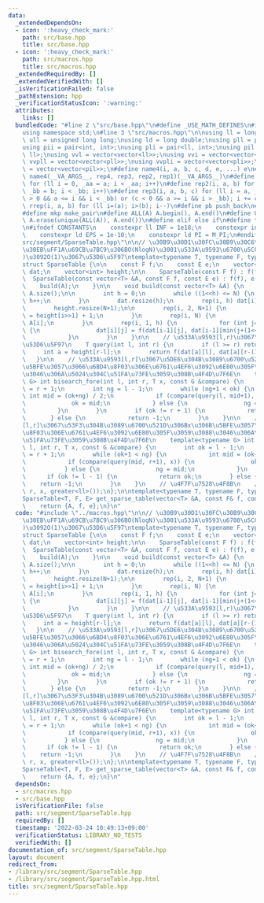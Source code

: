 ```yaml
---
data:
  _extendedDependsOn:
  - icon: ':heavy_check_mark:'
    path: src/base.hpp
    title: src/base.hpp
  - icon: ':heavy_check_mark:'
    path: src/macros.hpp
    title: src/macros.hpp
  _extendedRequiredBy: []
  _extendedVerifiedWith: []
  _isVerificationFailed: false
  _pathExtension: hpp
  _verificationStatusIcon: ':warning:'
  attributes:
    links: []
  bundledCode: "#line 2 \"src/base.hpp\"\n#define _USE_MATH_DEFINES\n#include <bits/stdc++.h>\n\
    using namespace std;\n#line 3 \"src/macros.hpp\"\n\nusing ll = long long;\nusing\
    \ ull = unsigned long long;\nusing ld = long double;\nusing pll = pair<ll, ll>;\n\
    using pii = pair<int, int>;\nusing pli = pair<ll, int>;\nusing pil = pair<int,\
    \ ll>;\nusing vvl = vector<vector<ll>>;\nusing vvi = vector<vector<int>>;\nusing\
    \ vvpll = vector<vector<pll>>;\nusing vvpli = vector<vector<pli>>;\nusing vvpil\
    \ = vector<vector<pil>>;\n#define name4(i, a, b, c, d, e, ...) e\n#define rep(...)\
    \ name4(__VA_ARGS__, rep4, rep3, rep2, rep1)(__VA_ARGS__)\n#define rep1(i, a)\
    \ for (ll i = 0, _aa = a; i < _aa; i++)\n#define rep2(i, a, b) for (ll i = a,\
    \ _bb = b; i < _bb; i++)\n#define rep3(i, a, b, c) for (ll i = a, _bb = b; (c\
    \ > 0 && a <= i && i < _bb) or (c < 0 && a >= i && i > _bb); i += c)\n#define\
    \ rrep(i, a, b) for (ll i=(a); i>(b); i--)\n#define pb push_back\n#define eb emplace_back\n\
    #define mkp make_pair\n#define ALL(A) A.begin(), A.end()\n#define UNIQUE(A) sort(ALL(A)),\
    \ A.erase(unique(ALL(A)), A.end())\n#define elif else if\n#define tostr to_string\n\
    \n#ifndef CONSTANTS\n    constexpr ll INF = 1e18;\n    constexpr int MOD = 1000000007;\n\
    \    constexpr ld EPS = 1e-10;\n    constexpr ld PI = M_PI;\n#endif\n#line 2 \"\
    src/segment/SparseTable.hpp\"\n\n// \u30B9\u30D1\u30FC\u30B9\u30C6\u30FC\u30D6\
    \u30EB\uFF1A\u69CB\u7BC9\u306BO(NlogN)\u3001\u533A\u9593\u6700\u5C0F(\u6700\u5927\
    )\u3092O(1)\u3067\u53D6\u5F97\ntemplate<typename T, typename F, typename E>\n\
    struct SparseTable {\n\n    const F f;\n    const E e;\n    vector<vector<T>>\
    \ dat;\n    vector<int> height;\n\n    SparseTable(const F f) : f(f) {}\n\n  \
    \  SparseTable(const vector<T> &A, const F f, const E e) : f(f), e(e) {\n    \
    \    build(A);\n    }\n\n    void build(const vector<T> &A) {\n        int N =\
    \ A.size();\n\n        int h = 0;\n        while ((1<<h) <= N) {\n           \
    \ h++;\n        }\n        dat.resize(h);\n        rep(i, h) dat[i].resize(1<<h);\n\
    \        height.resize(N+1);\n\n        rep(i, 2, N+1) {\n            height[i]\
    \ = height[i>>1] + 1;\n        }\n        rep(i, N) {\n            dat[0][i] =\
    \ A[i];\n        }\n        rep(i, 1, h) {\n            for (int j=0; j<N; j++)\
    \ {\n                dat[i][j] = f(dat[i-1][j], dat[i-1][min(j+(1<<(i-1)), N-1)]);\n\
    \            }\n        }\n    }\n\n    // \u533A\u9593[l,r)\u3067\u306Emin,max\u3092\
    \u53D6\u5F97\n    T query(int l, int r) {\n        if (l >= r) return e;\n   \
    \     int a = height[r-l];\n        return f(dat[a][l], dat[a][r-(1<<a)]);\n \
    \   }\n\n    // \u533A\u9593[l,r]\u3067\u5DE6\u304B\u3089\u6700\u521D\u306Bx\u306B\
    \u5BFE\u3057\u3066\u6BD4\u8F03\u306E\u6761\u4EF6\u3092\u6E80\u305F\u3059\u3088\
    \u3046\u306A\u5024\u304C\u51FA\u73FE\u3059\u308B\u4F4D\u7F6E\n    template<typename\
    \ G> int bisearch_fore(int l, int r, T x, const G &compare) {\n        int ok\
    \ = r + 1;\n        int ng = l - 1;\n        while (ng+1 < ok) {\n           \
    \ int mid = (ok+ng) / 2;\n            if (compare(query(l, mid+1), x)) {\n   \
    \             ok = mid;\n            } else {\n                ng = mid;\n   \
    \         }\n        }\n        if (ok != r + 1) {\n            return ok;\n \
    \       } else {\n            return -1;\n        }\n    }\n\n    // \u533A\u9593\
    [l,r]\u3067\u53F3\u304B\u3089\u6700\u521D\u306Bx\u306B\u5BFE\u3057\u3066\u6BD4\
    \u8F03\u306E\u6761\u4EF6\u3092\u6E80\u305F\u3059\u3088\u3046\u306A\u5024\u304C\
    \u51FA\u73FE\u3059\u308B\u4F4D\u7F6E\n    template<typename G> int bisearch_back(int\
    \ l, int r, T x, const G &compare) {\n        int ok = l - 1;\n        int ng\
    \ = r + 1;\n        while (ok+1 < ng) {\n            int mid = (ok+ng) / 2;\n\
    \            if (compare(query(mid, r+1), x)) {\n                ok = mid;\n \
    \           } else {\n                ng = mid;\n            }\n        }\n  \
    \      if (ok != l - 1) {\n            return ok;\n        } else {\n        \
    \    return -1;\n        }\n    }\n    // \u4F7F\u7528\u4F8B\n    // stmx.bisearch_back(l,\
    \ r, x, greater<ll>());\n};\n\ntemplate<typename T, typename F, typename E>\n\
    SparseTable<T, F, E> get_sparse_table(vector<T> &A, const F& f, const E& e) {\n\
    \    return {A, f, e};\n}\n"
  code: "#include \"../macros.hpp\"\n\n// \u30B9\u30D1\u30FC\u30B9\u30C6\u30FC\u30D6\
    \u30EB\uFF1A\u69CB\u7BC9\u306BO(NlogN)\u3001\u533A\u9593\u6700\u5C0F(\u6700\u5927\
    )\u3092O(1)\u3067\u53D6\u5F97\ntemplate<typename T, typename F, typename E>\n\
    struct SparseTable {\n\n    const F f;\n    const E e;\n    vector<vector<T>>\
    \ dat;\n    vector<int> height;\n\n    SparseTable(const F f) : f(f) {}\n\n  \
    \  SparseTable(const vector<T> &A, const F f, const E e) : f(f), e(e) {\n    \
    \    build(A);\n    }\n\n    void build(const vector<T> &A) {\n        int N =\
    \ A.size();\n\n        int h = 0;\n        while ((1<<h) <= N) {\n           \
    \ h++;\n        }\n        dat.resize(h);\n        rep(i, h) dat[i].resize(1<<h);\n\
    \        height.resize(N+1);\n\n        rep(i, 2, N+1) {\n            height[i]\
    \ = height[i>>1] + 1;\n        }\n        rep(i, N) {\n            dat[0][i] =\
    \ A[i];\n        }\n        rep(i, 1, h) {\n            for (int j=0; j<N; j++)\
    \ {\n                dat[i][j] = f(dat[i-1][j], dat[i-1][min(j+(1<<(i-1)), N-1)]);\n\
    \            }\n        }\n    }\n\n    // \u533A\u9593[l,r)\u3067\u306Emin,max\u3092\
    \u53D6\u5F97\n    T query(int l, int r) {\n        if (l >= r) return e;\n   \
    \     int a = height[r-l];\n        return f(dat[a][l], dat[a][r-(1<<a)]);\n \
    \   }\n\n    // \u533A\u9593[l,r]\u3067\u5DE6\u304B\u3089\u6700\u521D\u306Bx\u306B\
    \u5BFE\u3057\u3066\u6BD4\u8F03\u306E\u6761\u4EF6\u3092\u6E80\u305F\u3059\u3088\
    \u3046\u306A\u5024\u304C\u51FA\u73FE\u3059\u308B\u4F4D\u7F6E\n    template<typename\
    \ G> int bisearch_fore(int l, int r, T x, const G &compare) {\n        int ok\
    \ = r + 1;\n        int ng = l - 1;\n        while (ng+1 < ok) {\n           \
    \ int mid = (ok+ng) / 2;\n            if (compare(query(l, mid+1), x)) {\n   \
    \             ok = mid;\n            } else {\n                ng = mid;\n   \
    \         }\n        }\n        if (ok != r + 1) {\n            return ok;\n \
    \       } else {\n            return -1;\n        }\n    }\n\n    // \u533A\u9593\
    [l,r]\u3067\u53F3\u304B\u3089\u6700\u521D\u306Bx\u306B\u5BFE\u3057\u3066\u6BD4\
    \u8F03\u306E\u6761\u4EF6\u3092\u6E80\u305F\u3059\u3088\u3046\u306A\u5024\u304C\
    \u51FA\u73FE\u3059\u308B\u4F4D\u7F6E\n    template<typename G> int bisearch_back(int\
    \ l, int r, T x, const G &compare) {\n        int ok = l - 1;\n        int ng\
    \ = r + 1;\n        while (ok+1 < ng) {\n            int mid = (ok+ng) / 2;\n\
    \            if (compare(query(mid, r+1), x)) {\n                ok = mid;\n \
    \           } else {\n                ng = mid;\n            }\n        }\n  \
    \      if (ok != l - 1) {\n            return ok;\n        } else {\n        \
    \    return -1;\n        }\n    }\n    // \u4F7F\u7528\u4F8B\n    // stmx.bisearch_back(l,\
    \ r, x, greater<ll>());\n};\n\ntemplate<typename T, typename F, typename E>\n\
    SparseTable<T, F, E> get_sparse_table(vector<T> &A, const F& f, const E& e) {\n\
    \    return {A, f, e};\n}\n"
  dependsOn:
  - src/macros.hpp
  - src/base.hpp
  isVerificationFile: false
  path: src/segment/SparseTable.hpp
  requiredBy: []
  timestamp: '2022-03-24 10:49:13+09:00'
  verificationStatus: LIBRARY_NO_TESTS
  verifiedWith: []
documentation_of: src/segment/SparseTable.hpp
layout: document
redirect_from:
- /library/src/segment/SparseTable.hpp
- /library/src/segment/SparseTable.hpp.html
title: src/segment/SparseTable.hpp
---
```

